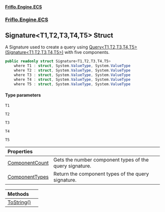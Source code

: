 #### [Friflo.Engine.ECS](index.md 'index')
### [Friflo.Engine.ECS](Friflo.Engine.ECS.md 'Friflo.Engine.ECS')

## Signature<T1,T2,T3,T4,T5> Struct

A Signature used to create a query using [Query&lt;T1,T2,T3,T4,T5&gt;(Signature&lt;T1,T2,T3,T4,T5&gt;)](EntityStoreBase.Query_T1,T2,T3,T4,T5_(Signature_T1,T2,T3,T4,T5_).md 'Friflo.Engine.ECS.EntityStoreBase.Query<T1,T2,T3,T4,T5>(Friflo.Engine.ECS.Signature<T1,T2,T3,T4,T5>)') with five components.

```csharp
public readonly struct Signature<T1,T2,T3,T4,T5>
    where T1 : struct, System.ValueType, System.ValueType
    where T2 : struct, System.ValueType, System.ValueType
    where T3 : struct, System.ValueType, System.ValueType
    where T4 : struct, System.ValueType, System.ValueType
    where T5 : struct, System.ValueType, System.ValueType
```
#### Type parameters

<a name='Friflo.Engine.ECS.Signature_T1,T2,T3,T4,T5_.T1'></a>

`T1`

<a name='Friflo.Engine.ECS.Signature_T1,T2,T3,T4,T5_.T2'></a>

`T2`

<a name='Friflo.Engine.ECS.Signature_T1,T2,T3,T4,T5_.T3'></a>

`T3`

<a name='Friflo.Engine.ECS.Signature_T1,T2,T3,T4,T5_.T4'></a>

`T4`

<a name='Friflo.Engine.ECS.Signature_T1,T2,T3,T4,T5_.T5'></a>

`T5`

| Properties | |
| :--- | :--- |
| [ComponentCount](Signature_T1,T2,T3,T4,T5_.ComponentCount.md 'Friflo.Engine.ECS.Signature<T1,T2,T3,T4,T5>.ComponentCount') | Gets the number component types of the query signature. |
| [ComponentTypes](Signature_T1,T2,T3,T4,T5_.ComponentTypes.md 'Friflo.Engine.ECS.Signature<T1,T2,T3,T4,T5>.ComponentTypes') | Return the component types of the query signature. |

| Methods | |
| :--- | :--- |
| [ToString()](Signature_T1,T2,T3,T4,T5_.ToString().md 'Friflo.Engine.ECS.Signature<T1,T2,T3,T4,T5>.ToString()') | |
